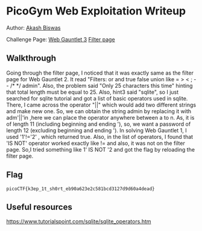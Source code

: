 # PicoGym Web Exploitation Writeup

Author: [Akash Biswas](https://github.com/akashkb-a01)

Challenge Page: [Web Gauntlet 3](http://mercury.picoctf.net:63504/index.php) [Filter page](http://mercury.picoctf.net:63504/filter.php)

## Walkthrough
Going through the filter page, I noticed that it was exactly same as the filter page for Web Gauntlet 2. It read "Filters: or and true false union like = > < ; -- /* */ admin".
Also, the problem said "Only 25 characters this time" hinting that total length must be equal to 25. Also, hint3 said "sqlite", so I just searched for sqlite tutorial and got a list of basic operators used in sqlite.
There, I came across the operator "||" which would add two different strings and make new one. So, we can obtain the string admin by replacing it with adm'||'in ,here we can place the operator anywhere between a to n.
As, it is of length 11 (including beginning and ending '), so, we want a password of length 12 (excluding beginning and ending '). In solving Web Gauntlet 1, I used '1'!='2' , which returned true. Also, in the list of operators, I found that 'IS NOT' operator worked exactly like != and also, it was not on the filter page. 
So,I tried something like 1' IS NOT '2 and got the flag by reloading the filter page.


## Flag
`picoCTF{k3ep_1t_sh0rt_eb90a623e2c581bcd3127d9d60a4dead}`

## Useful resources 
https://www.tutorialspoint.com/sqlite/sqlite_operators.htm

